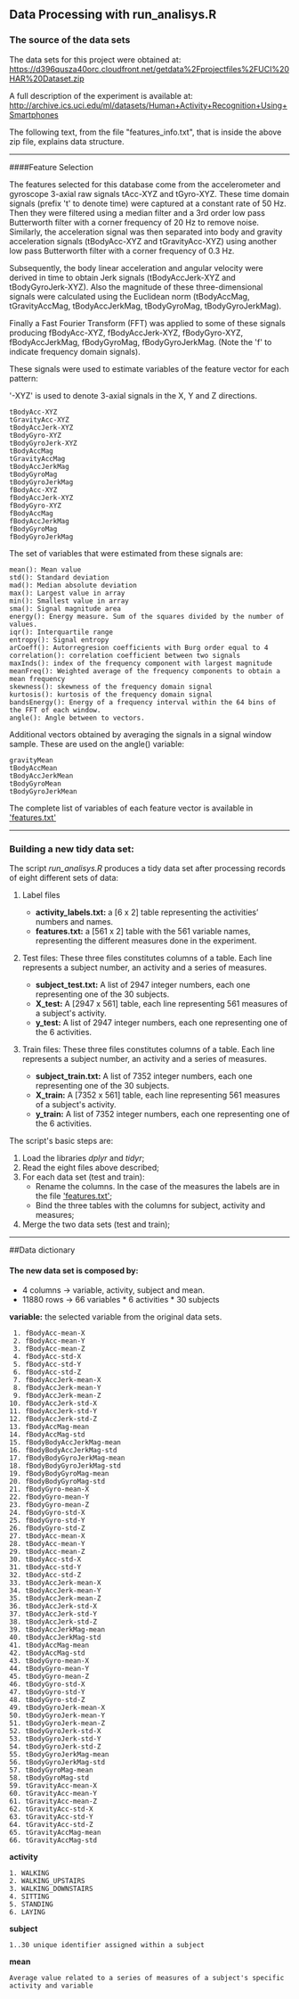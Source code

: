 ## Data Processing with run_analisys.R

### The source of the data sets

The data sets for this project were obtained at:
https://d396qusza40orc.cloudfront.net/getdata%2Fprojectfiles%2FUCI%20HAR%20Dataset.zip

A full description of the experiment is available at:
http://archive.ics.uci.edu/ml/datasets/Human+Activity+Recognition+Using+Smartphones

The following text, from the file "features_info.txt", that is inside the above zip file, explains data structure.

---

####Feature Selection 

The features selected for this database come from the accelerometer and gyroscope 3-axial raw signals tAcc-XYZ and tGyro-XYZ. These time domain signals (prefix 't' to denote time) were captured at a constant rate of 50 Hz. Then they were filtered using a median filter and a 3rd order low pass Butterworth filter with a corner frequency of 20 Hz to remove noise. Similarly, the acceleration signal was then separated into body and gravity acceleration signals (tBodyAcc-XYZ and tGravityAcc-XYZ) using another low pass Butterworth filter with a corner frequency of 0.3 Hz.

Subsequently, the body linear acceleration and angular velocity were derived in time to obtain Jerk signals (tBodyAccJerk-XYZ and tBodyGyroJerk-XYZ). Also the magnitude of these three-dimensional signals were calculated using the Euclidean norm (tBodyAccMag, tGravityAccMag, tBodyAccJerkMag, tBodyGyroMag, tBodyGyroJerkMag).

Finally a Fast Fourier Transform (FFT) was applied to some of these signals producing fBodyAcc-XYZ, fBodyAccJerk-XYZ, fBodyGyro-XYZ, fBodyAccJerkMag, fBodyGyroMag, fBodyGyroJerkMag. (Note the 'f' to indicate frequency domain signals).

These signals were used to estimate variables of the feature vector for each pattern:

'-XYZ' is used to denote 3-axial signals in the X, Y and Z directions.

	tBodyAcc-XYZ 
	tGravityAcc-XYZ 
	tBodyAccJerk-XYZ 
	tBodyGyro-XYZ 
	tBodyGyroJerk-XYZ 
	tBodyAccMag 
	tGravityAccMag 
	tBodyAccJerkMag 
	tBodyGyroMag 
	tBodyGyroJerkMag 
	fBodyAcc-XYZ 
	fBodyAccJerk-XYZ 
	fBodyGyro-XYZ 
	fBodyAccMag 
	fBodyAccJerkMag 
	fBodyGyroMag 
	fBodyGyroJerkMag 

The set of variables that were estimated from these signals are: 

	mean(): Mean value
	std(): Standard deviation
	mad(): Median absolute deviation 
	max(): Largest value in array
	min(): Smallest value in array
	sma(): Signal magnitude area
	energy(): Energy measure. Sum of the squares divided by the number of values. 
	iqr(): Interquartile range 
	entropy(): Signal entropy
	arCoeff(): Autorregresion coefficients with Burg order equal to 4
	correlation(): correlation coefficient between two signals
	maxInds(): index of the frequency component with largest magnitude
	meanFreq(): Weighted average of the frequency components to obtain a mean frequency
	skewness(): skewness of the frequency domain signal 
	kurtosis(): kurtosis of the frequency domain signal 
	bandsEnergy(): Energy of a frequency interval within the 64 bins of the FFT of each window.
	angle(): Angle between to vectors.

Additional vectors obtained by averaging the signals in a signal window sample. These are used on the angle() variable:

	gravityMean
	tBodyAccMean
	tBodyAccJerkMean
	tBodyGyroMean
	tBodyGyroJerkMean

The complete list of variables of each feature vector is available in ['features.txt'](https://github.com/manazevedof/GettingAndCleaningData/blob/master/features.txt "Features")

---

### Building a new tidy data set:

The script *run_analisys.R* produces a tidy data set after processing records of eight different sets of data:

1. Label files
	- **activity_labels.txt:** a [6 x 2] table representing the activities’ numbers and names.
	- **features.txt:** a [561 x 2] table with the 561 variable names, representing the different measures done in the experiment.

2. Test files: These three files constitutes columns of a table. Each line represents a subject number, an activity and a series of measures.
	- **subject_test.txt:** A list of 2947 integer numbers, each one representing one of the 30 subjects. 
	- **X_test:** A [2947 x 561] table, each line representing 561 measures of a subject's activity.
	- **y_test:** A list of 2947 integer numbers, each one representing one of the 6 activities.  

3. Train files: These three files constitutes columns of a table. Each line represents a subject number, an activity and a series of measures.
	- **subject_train.txt:** A list of 7352 integer numbers, each one representing one of the 30 subjects. 
	- **X_train:** A [7352 x 561] table, each line representing 561 measures of a subject's activity.
	- **y_train:** A list of 7352 integer numbers, each one representing one of the 6 activities. 

The script's basic steps are:
	
1. Load the libraries *dplyr* and *tidyr*; 
2. Read the eight files above described;
3. For each data set (test and train):
	- Rename the columns. In the case of the measures the labels are in the file ['features.txt'](https://github.com/manazevedof/GettingAndCleaningData/blob/master/features.txt "Features");
	- Bind the three tables with the columns for subject, activity and measures;
4. Merge the two data sets (test and train);

	
---
	
##Data dictionary

#### The new data set is composed by:

- 4 columns -> variable, activity, subject and mean.
- 11880 rows -> 66 variables * 6 activities * 30 subjects

**variable:** the selected variable from the original data sets.

	 1. fBodyAcc-mean-X           
	 2. fBodyAcc-mean-Y           
	 3. fBodyAcc-mean-Z          
	 4. fBodyAcc-std-X            
	 5. fBodyAcc-std-Y            
	 6. fBodyAcc-std-Z           
	 7. fBodyAccJerk-mean-X       
	 8. fBodyAccJerk-mean-Y       	
	 9. fBodyAccJerk-mean-Z      
	10. fBodyAccJerk-std-X        
	11. fBodyAccJerk-std-Y        
	12. fBodyAccJerk-std-Z       
	13. fBodyAccMag-mean          
	14. fBodyAccMag-std           
	15. fBodyBodyAccJerkMag-mean 
	16. fBodyBodyAccJerkMag-std   
	17. fBodyBodyGyroJerkMag-mean 
	18. fBodyBodyGyroJerkMag-std 
	19. fBodyBodyGyroMag-mean     
	20. fBodyBodyGyroMag-std      
	21. fBodyGyro-mean-X         
	22. fBodyGyro-mean-Y          
	23. fBodyGyro-mean-Z          
	24. fBodyGyro-std-X          
	25. fBodyGyro-std-Y           
	26. fBodyGyro-std-Z           
	27. tBodyAcc-mean-X          
	28. tBodyAcc-mean-Y           
	29. tBodyAcc-mean-Z           
	30. tBodyAcc-std-X           
	31. tBodyAcc-std-Y            
	32. tBodyAcc-std-Z            
	33. tBodyAccJerk-mean-X      
	34. tBodyAccJerk-mean-Y       
	35. tBodyAccJerk-mean-Z       
	36. tBodyAccJerk-std-X       
	37. tBodyAccJerk-std-Y        
	38. tBodyAccJerk-std-Z        
	39. tBodyAccJerkMag-mean     
	40. tBodyAccJerkMag-std       
	41. tBodyAccMag-mean          
	42. tBodyAccMag-std          
	43. tBodyGyro-mean-X          
	44. tBodyGyro-mean-Y          
	45. tBodyGyro-mean-Z         
	46. tBodyGyro-std-X           
	47. tBodyGyro-std-Y           
	48. tBodyGyro-std-Z          
	49. tBodyGyroJerk-mean-X      
	50. tBodyGyroJerk-mean-Y      
	51. tBodyGyroJerk-mean-Z     
	52. tBodyGyroJerk-std-X       
	53. tBodyGyroJerk-std-Y       
	54. tBodyGyroJerk-std-Z      
	55. tBodyGyroJerkMag-mean     
	56. tBodyGyroJerkMag-std      
	57. tBodyGyroMag-mean        
	58. tBodyGyroMag-std          
	59. tGravityAcc-mean-X        
	60. tGravityAcc-mean-Y       
	61. tGravityAcc-mean-Z        
	62. tGravityAcc-std-X         
	63. tGravityAcc-std-Y        
	64. tGravityAcc-std-Z         
	65. tGravityAccMag-mean       
	66. tGravityAccMag-std 

**activity**

	1. WALKING
	2. WALKING_UPSTAIRS
	3. WALKING_DOWNSTAIRS
	4. SITTING
	5. STANDING
	6. LAYING

**subject**

	1..30 unique identifier assigned within a subject
	
**mean**

	Average value related to a series of measures of a subject's specific
	activity and variable
	
